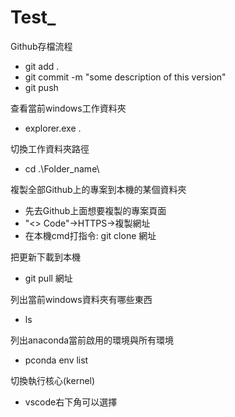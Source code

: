 # Test_

Github存檔流程
* git add .
* git commit -m "some description of this version"
* git push

查看當前windows工作資料夾
* explorer.exe .

切換工作資料夾路徑
* cd .\Folder_name\

複製全部Github上的專案到本機的某個資料夾
* 先去Github上面想要複製的專案頁面
* "<> Code"->HTTPS->複製網址
* 在本機cmd打指令: git clone 網址

把更新下載到本機
* git pull 網址

列出當前windows資料夾有哪些東西
* ls

列出anaconda當前啟用的環境與所有環境
* pconda env list

切換執行核心(kernel)
* vscode右下角可以選擇


